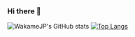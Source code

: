 ### Hi there 👋

![WakameJP's GitHub stats](https://github-readme-stats.vercel.app/api?username=WakameJP&count_private=false)
[![Top Langs](https://github-readme-stats.vercel.app/api/top-langs/?username=WakameJP&layout=compact)](https://github.com/WakameJP/github-readme-stats)
